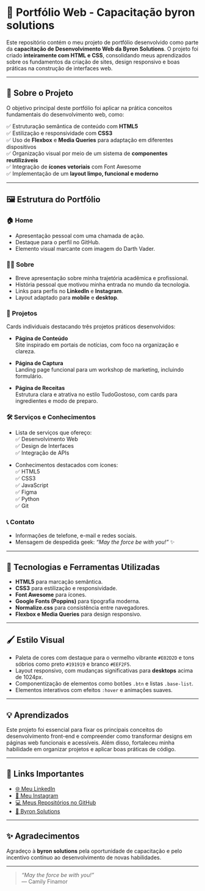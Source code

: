 # 🚀 Portfólio Web - Capacitação byron solutions

Este repositório contém o meu projeto de portfólio desenvolvido como parte da **capacitação de Desenvolvimento Web da Byron Solutions**. O projeto foi criado **inteiramente com HTML e CSS**, consolidando meus aprendizados sobre os fundamentos da criação de sites, design responsivo e boas práticas na construção de interfaces web.

---

## 🎯 Sobre o Projeto

O objetivo principal deste portfólio foi aplicar na prática conceitos fundamentais do desenvolvimento web, como:

✅ Estruturação semântica de conteúdo com **HTML5**  
✅ Estilização e responsividade com **CSS3**  
✅ Uso de **Flexbox** e **Media Queries** para adaptação em diferentes dispositivos  
✅ Organização visual por meio de um sistema de **componentes reutilizáveis**  
✅ Integração de **ícones vetoriais** com Font Awesome  
✅ Implementação de um **layout limpo, funcional e moderno**

---

## 🖼️ Estrutura do Portfólio

### 🏠 Home
- Apresentação pessoal com uma chamada de ação.
- Destaque para o perfil no GitHub.
- Elemento visual marcante com imagem do Darth Vader.

### 👩‍💻 Sobre
- Breve apresentação sobre minha trajetória acadêmica e profissional.
- História pessoal que motivou minha entrada no mundo da tecnologia.
- Links para perfis no **LinkedIn** e **Instagram**.
- Layout adaptado para **mobile** e **desktop**.

### 📂 Projetos
Cards individuais destacando três projetos práticos desenvolvidos:

- **Página de Conteúdo**  
  Site inspirado em portais de notícias, com foco na organização e clareza.

- **Página de Captura**  
  Landing page funcional para um workshop de marketing, incluindo formulário.

- **Página de Receitas**  
  Estrutura clara e atrativa no estilo TudoGostoso, com cards para ingredientes e modo de preparo.

### 🛠️ Serviços e Conhecimentos
- Lista de serviços que ofereço:  
  ✅ Desenvolvimento Web  
  ✅ Design de Interfaces  
  ✅ Integração de APIs  

- Conhecimentos destacados com ícones:  
  ✅ HTML5  
  ✅ CSS3  
  ✅ JavaScript  
  ✅ Figma  
  ✅ Python  
  ✅ Git

### 📞 Contato
- Informações de telefone, e-mail e redes sociais.
- Mensagem de despedida geek: *“May the force be with you!”* ✨

---

## 🎨 Tecnologias e Ferramentas Utilizadas

- **HTML5** para marcação semântica.
- **CSS3** para estilização e responsividade.
- **Font Awesome** para ícones.
- **Google Fonts (Poppins)** para tipografia moderna.
- **Normalize.css** para consistência entre navegadores.
- **Flexbox e Media Queries** para design responsivo.

---

## 🖌️ Estilo Visual

- Paleta de cores com destaque para o vermelho vibrante `#E02D2D` e tons sóbrios como preto `#191919` e branco `#EEF2F5`.
- Layout responsivo, com mudanças significativas para **desktops** acima de 1024px.
- Componentização de elementos como botões `.btn` e listas `.base-list`.
- Elementos interativos com efeitos `:hover` e animações suaves.

---

## 💡 Aprendizados

Este projeto foi essencial para fixar os principais conceitos do desenvolvimento front-end e compreender como transformar designs em páginas web funcionais e acessíveis. Além disso, fortaleceu minha habilidade em organizar projetos e aplicar boas práticas de código.

---

## 🔗 Links Importantes

- [🌐 Meu LinkedIn](https://www.linkedin.com/in/camily-victal)  
- [📸 Meu Instagram](https://www.instagram.com/camilyvictalf/)  
- [💻 Meus Repositórios no GitHub](https://github.com/cavicf?tab=repositories)  
- [🏢 Byron Solutions](https://www.byronsolutions.com)

---

## ✨ Agradecimentos

Agradeço à **byron solutions** pela oportunidade de capacitação e pelo incentivo contínuo ao desenvolvimento de novas habilidades.

---

> *“May the force be with you!”*  
> — Camily Finamor

